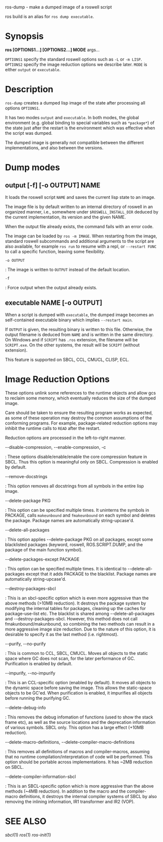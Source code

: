 ros-dump - make a dumped image of a roswell script

ros build is an alias for `ros dump executable`.

# Synopsis

**ros [OPTIONS1...]  [OPTIONS2...] MODE** args...

`OPTIONS1` specify the standard roswell options such as `-L` or `-m LISP`.
`OPTIONS2` specify the image reduction options we describe later.
`MODE` is either `output` or `executable`.

# Description

`ros-dump` creates a dumped lisp image of the state after processing all
options `OPTIONS1`.

It has two modes `output` and `executable`.
In both modes, the global environment (e.g. global binding to special
variables such as `*package*`) of the state just after the restart is
the environment which was effective when the script was dumped.

<!-- Fixme: what kind of? this is unnecessarily retracting the users from using this feature -->
<!-- There might be a limitation regarding this feature depending on the lisp -->
<!-- implementation used by roswell at the time of building.   -->

The dumped image is generally not compatible between the different
implementations, and also between the versions.

# Dump modes

## output [-f] [-o OUTPUT] NAME

It loads the roswell script `NAME` and saves the current lisp state to an image.

The image file is by default written to an internal directory of roswell in an organized manner,
i.e., somewhere under `$ROSWELL_INSTALL_DIR` deduced by the current
implementation, its version and the given NAME.

When the output file already exists, the command fails with an error code.

The image can be loaded by `ros -m IMAGE`. When restarting from the image, standard roswell
subcommands and additional arguments to the script are also available, for
example `ros run` to resume with a repl, or `--restart FUNC` to call a
specific function, leaving some flexibility.

`-o OUTPUT`

  : The image is written to `OUTPUT` instead of the default location.

`-f`

  : Force output when the output already exists.

## executable NAME [-o OUTPUT]

When a script is dumped with `executable`, the dumped image
becomes an self-contained executable binary which implies `--restart main`.

If `OUTPUT` is given, the resulting binary is written to this file.
Otherwise, the output filename is deduced from `NAME` and is written in the same directory.
On Windows and if `SCRIPT` has `.ros` extension, the filename will be `SCRIPT.exe`.
On the other systems, the result will be `SCRIPT` (without extension).

This feature is supported on SBCL, CCL, CMUCL, CLISP, ECL.

# Image Reduction Options

These options unlink some references to the runtime objects and allow gcs to
reclaim some memory, which eventually reduces the size of the dumped image.

Care should be taken to ensure the resulting program works as expected, as some
of these operation may destroy the common assumptions of the conforming
programs. For example, package-related reduction options may inhibit the runtime
calls to `READ` after the restart.

Reduction options are processed in the left-to-right manner.

--disable-compression, --enable-compression, -c

  : These options disable/enable/enable the core compression feature in SBCL. Thus this option is meaningful
  only on SBCL. Compression is enabled by default.
  
--remove-docstrings

  : This option removes all docstrings from all symbols in the entire lisp image.
  
--delete-package PKG

  : This option can be specified multiple times. It uninterns the symbols in
    PACKAGE, calls `makeunbound` and `fmakeunbound` on each symbol
    and deletes the package. Package names are automatically string-upcase'd.
    
--delete-all-packages

  : This option applies --delete-package PKG on all packages, except some
    blacklisted packages (keyword, roswell, ROS.SCRIPT.DUMP, and the package
    of the main function symbol).

--delete-packages-except PACKAGE

  : This option can be specified multiple times. It is identical to
    --delete-all-packages except that it adds PACKAGE to
    the blacklist. Package names are automatically string-upcase'd.

--destroy-packages-sbcl

  : This is an sbcl-specific option which is even more aggressive than the
    above methods (>10MB reduction). It destroys the package system by
    modifying the internal tables for packages, cleaning up the caches for
    package-use-list etc.  The blacklist is shared among --delete-all-packages
    and --destroy-packages-sbcl.  However, this method does not call
    fmakunbound/makunbound, so combining the two methods can result in a more
    aggressive image size reduction.  Due to the nature of this option, it is
    desirable to specify it as the last method (i.e. rightmost).

--purify, --no-purify

  : This is common to CCL, SBCL, CMUCL. Moves all objects to the static space
  where GC does not scan, for the later performance of GC.  Purification is
  enabled by default.

--impurify, --no-impurify

  : This is an CCL-specific option (enabled by default).
  It moves all objects to the dynamic space before saving the image.
  This allows the static-space objects to be GC'ed.
  When purification is enabled, it impurifies all objects before running the purifying GC.

--delete-debug-info

  : This removes the debug infomation of functions (used to show the stack frame etc),
    as well as the source locations and the deprecation information of various symbols.
    SBCL only. This option has a large effect (+10MB reduction).

--delete-macro-definitions, --delete-compiler-macro-definitions

  : This removes all definitions of macros and compiler-macros, assuming that
    no runtime compilation/interpretation of code will be performed.
    This option should be portable across implementations.
    It has ~2MB reduction on SBCL.

--delete-compiler-information-sbcl

  : This is an SBCL-specific option which is more aggressive than the above
    methods (~4MB reduction). In addition to the macro and the compiler-macro
    definitions, it destroys the internal compiler systems of SBCL by also
    removing the inlining information, IR1 transformer and IR2 (VOP).
  

<!-- # options -->
<!--  -->
<!-- # Environmental Variables -->

# SEE ALSO
_sbcl_(1) _ros_(1) _ros-init_(1)
